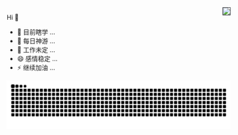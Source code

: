 <img align="right" style="border: solid 1px #30363d" src="https://github-readme-stats.vercel.app/api?username=xxxcrel&show_icons=true&icon_color=6a11cb&text_color=f6d365&bg_color=320,1A2980,005bea&hide_title=true" />

Hi 👋

- 🔭 目前瞎学 ...
- 🌱 每日神游 ...
- 🤔 工作未定 ...
- 😄 感情稳定 ...
- ⚡ 继续加油 ...

![](https://raw.githubusercontent.com/xxxcrel/xxxcrel/main/assets/github-contribution-grid-snake.svg)
